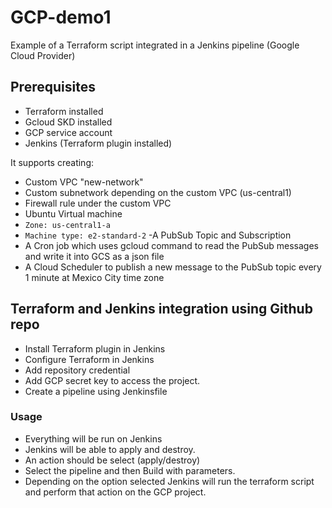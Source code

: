 # GCP-demo1
Example of a Terraform script integrated in a Jenkins pipeline (Google Cloud Provider)

## Prerequisites
* Terraform installed
* Gcloud SKD installed
* GCP service account
* Jenkins (Terraform plugin installed)

It supports creating:
- Custom VPC "new-network"
- Custom subnetwork depending on the custom VPC (us-central1)
- Firewall rule under the custom VPC
- Ubuntu Virtual machine
 - `Zone: us-central1-a`
 - `Machine type: e2-standard-2`
-A PubSub Topic and Subscription
 - A Cron job which uses gcloud command to read the PubSub messages and write it into GCS as a json file 
 - A Cloud Scheduler to publish a new message to the PubSub topic every 1 minute at Mexico City time zone 

## Terraform and Jenkins integration using Github repo
- Install Terraform plugin in Jenkins
- Configure Terraform in Jenkins
- Add repository credential
- Add GCP secret key to access the project.
- Create a pipeline using Jenkinsfile

### Usage
- Everything will be run on Jenkins
- Jenkins will be able to apply and destroy.
- An action should be select (apply/destroy)
- Select the pipeline and then Build with parameters.
- Depending on the option selected Jenkins will run the terraform script and perform that action on the GCP project.
